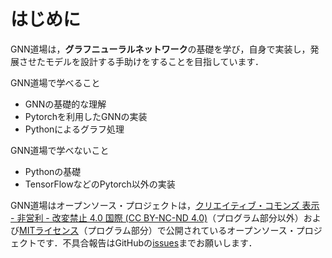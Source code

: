 # はじめに

GNN道場は，**グラフニューラルネットワーク**の基礎を学び，自身で実装し，発展させたモデルを設計する手助けをすることを目指しています．


GNN道場で学べること
 * GNNの基礎的な理解
 * Pytorchを利用したGNNの実装
 * Pythonによるグラフ処理

GNN道場で学べないこと
 * Pythonの基礎
 * TensorFlowなどのPytorch以外の実装


GNN道場はオープンソース・プロジェクトは，[クリエイティブ・コモンズ 表示 - 非営利 - 改変禁止 4.0 国際 (CC BY-NC-ND 4.0)](https://creativecommons.org/licenses/by-nc-nd/4.0/deed.ja)（プログラム部分以外）および[MITライセンス](https://opensource.org/licenses/MIT)（プログラム部分）で公開されているオープンソース・プロジェクトです．不具合報告はGitHubの[issues](https://github.com/yuya-s/GNNDojo/issues)までお願いします．
